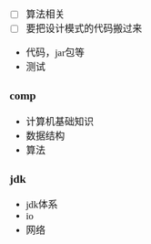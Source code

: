 <span  style="font-family: Simsun,serif; font-size: 17px; ">

- [ ] 算法相关
- [ ] 要把设计模式的代码搬过来
- 代码，jar包等
- 测试

### comp

- 计算机基础知识
- 数据结构
- 算法

### jdk

- jdk体系
- io
- 网络

</span>
